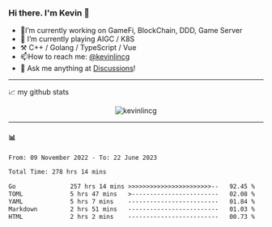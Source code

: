 ### Hi there. I'm Kevin 👋

- 🔭I’m currently working on GameFi, BlockChain, DDD, Game Server
- 🌱 I’m currently playing AIGC / K8S
-   :hammer_and_pick: C++ / Golang / TypeScript / Vue
- 📫How to reach me: [@kevinlincg](https://twitter.com/kevinlincg) 
-   :thought_balloon: Ask me anything at [Discussions](https://github.com/kevinlincg/kevinlincg/discussions/new)!

---

📈 my github stats

<p align="center"> <img src="https://github-readme-stats-ouuan.vercel.app/api?username=kevinlincg&theme=dark&show_icons=true&count_private=true" alt="kevinlincg" />

---

#### :bar_chart: 

<!--START_SECTION:waka-->

```txt
From: 09 November 2022 - To: 22 June 2023

Total Time: 278 hrs 14 mins

Go               257 hrs 14 mins >>>>>>>>>>>>>>>>>>>>>>>--   92.45 %
TOML             5 hrs 47 mins   >------------------------   02.08 %
YAML             5 hrs 7 mins    -------------------------   01.84 %
Markdown         2 hrs 51 mins   -------------------------   01.03 %
HTML             2 hrs 2 mins    -------------------------   00.73 %
```

<!--END_SECTION:waka-->

